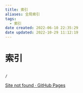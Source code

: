 ```yaml
---
title: 索引
aliases: 全局索引
tags:
  - 索引
date created: 2022-06-10 22:35:29
date updated: 2022-10-29 11:12:19
---
```


# 索引

```ActivityHistory

/

```

[Site not found · GitHub Pages](https://www.fourteen.top/)
